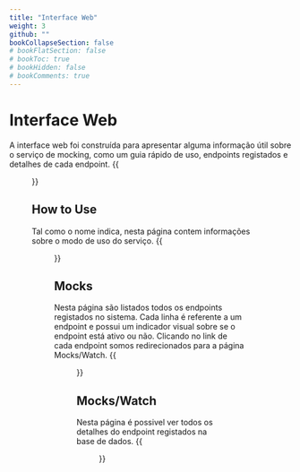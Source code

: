 ```yaml
---
title: "Interface Web"
weight: 3
github: ""
bookCollapseSection: false
# bookFlatSection: false
# bookToc: true
# bookHidden: false
# bookComments: true
---
```

# Interface Web
A interface web foi construída para apresentar alguma informação útil sobre o serviço de mocking, como um guia rápido de uso, endpoints registados e detalhes de cada endpoint.
{{<figure src="/images/mock-api/homepage.png">}}

## How to Use
Tal como o nome indica, nesta página contem informações sobre o modo de uso do serviço.
{{<figure src="/images/mock-api/howtouse.png">}}

## Mocks
Nesta página são listados todos os endpoints registados no sistema. Cada linha é referente a um endpoint e possui um indicador visual sobre se o endpoint está ativo ou não. Clicando no link de cada endpoint somos redirecionados para a página Mocks/Watch.
{{<figure src="/images/mock-api/mocks.png">}}

## Mocks/Watch
Nesta página é possivel ver todos os detalhes do endpoint registados na base de dados.
{{<figure src="/images/mock-api/mocks-watch.png">}}